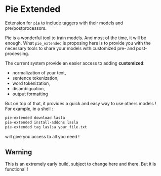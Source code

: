 # Pie Extended

Extension for [`pie`](https://github.com/emanjavacas/pie) to include taggers with their models and pre/postprocessors.

Pie is a wonderful tool to train models. And most of the time, it will be enough. What `pie_extended` is proposing here 
is to provide you with the necessary tools to share your models with customized pre- and post-processing.

The current system provide an easier access to adding **customized**:
- normalization of your text,
- sentence tokenization,
- word tokenization,
- disambiguation,
- output formatting

But on top of that, it provides a quick and easy way to use others models ! For example, in a shell :

```bash
pie-extended download lasla
pie-extended install-addons lasla
pie-extended tag laslsa your_file.txt
```

will give you access to all you need !

## Warning

This is an extremely early build, subject to change here and there. But it is functional !